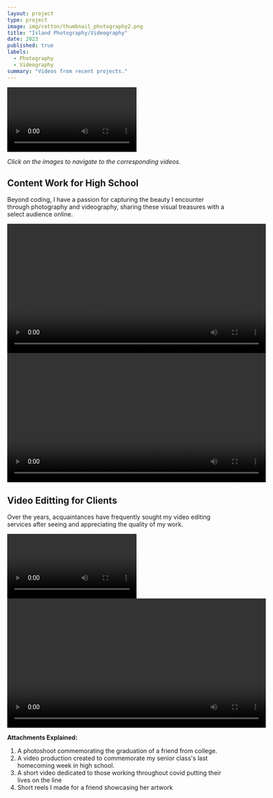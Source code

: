 ```yaml
---
layout: project
type: project
image: img/cotton/thumbnail_photography2.png
title: "Island Photography/Videography"
date: 2023
published: true
labels:
  - Photography
  - Videography
summary: "Videos from recent projects."
---
```



<Row>
        <video width="300" controls>
  <source src="../img/cotton/yeng%20navarro%20for%20portfolio.mp4" type="video/mp4">
  Your browser does not support the video tag.
</video>
</Row>


*Click on the images to navigate to the corresponding videos.*


## Content Work for High School
<p>Beyond coding, I have a passion for capturing the beauty I encounter through photography and videography, sharing these visual treasures with a select audience online.</p>

<video width="600" controls>
  <source src="../img/cotton/hoco%202020%20video.mp4" type="video/mp4">
  Your browser does not support the video tag.
</video>

<video width="600" controls>
  <source src="../img/cotton/mckinley%20thank%20you%20vid%20final.mp4" type="video/mp4">
  Your browser does not support the video tag.
</video>

## Video Editting for Clients
<p>Over the years, acquaintances have frequently sought my video editing services after seeing and appreciating the quality of my work.</p>

<video width="300" controls>
  <source src="../img/cotton/4%20julia%20final.mov" type="video/mp4">
  Your browser does not support the video tag.
</video>

<video width="600" controls>
  <source src="../img/cotton/for%20julia%202.mov" type="video/mp4">
  Your browser does not support the video tag.
</video>

<p><strong>Attachments Explained:</strong></p>
<ol>
    <li>A photoshoot commemorating the graduation of a friend from college.</li>
    <li>A video production created to commemorate my senior class's last homecoming week in high school.</li>
    <li>A short video dedicated to those working throughout covid putting their lives on the line </li>
    <li>Short reels I made for a friend showcasing her artwork</li> 
</ol>


